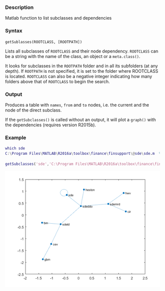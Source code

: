 ### Description
Matlab function to list subclasses and dependencies

### Syntax

`getSublasses(ROOTCLASS, [ROOTPATH])`

Lists all subclasses of `ROOTCLASS` and their node dependency. `ROOTCLASS` can be a string with the name of the class, an
object or a `meta.class()`.

It looks for subclasses in the `ROOTPATH` folder and in all its subfolders (at any depth). If `ROOTPATH` is not specified, it is set to the folder where ROOTCLASS is located. 
`ROOTCLASS` can also be a negative integer indicating how many folders above that of `ROOTCLASS` to begin the search.

### Output

Produces a table with `names`, `from` and `to` nodes, i.e. the current and the node of the direct subclass. 

If the `getSubclasses()` is called without an output, it will plot a `graph()` with the dependencies (requires version R2015b).

### Example
```matlab
which sde
C:\Program Files\MATLAB\R2016a\toolbox\finance\finsupport\@sde\sde.m  % sde constructor

getSubclasses('sde','C:\Program Files\MATLAB\R2016a\toolbox\finance\finsupport\');
```
![sde subclasses](example.png)
